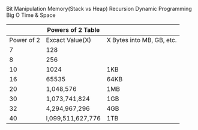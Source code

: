 Bit Manipulation
Memory(Stack vs Heap)
Recursion
Dynamic Programming
Big O Time & Space

||Powers of 2 Table||
|----------|---|----|
|Power of 2|Excact Value(X)|X Bytes into MB, GB, etc.|
|7|128||
|8|256||
|10|1024|1KB|
|16|65535|64KB|
|20|1,048,576|1MB|
|30|1,073,741,824|1GB|
|32|4,294,967,296|4GB|
|40|l,099,511,627,776|1TB|